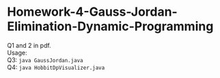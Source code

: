 # Homework-4-Gauss-Jordan-Elimination-Dynamic-Programming
Q1 and 2 in pdf. \
Usage:\
Q3: `java GaussJordan.java`\
Q4: `java HobbitDpVisualizer.java`
